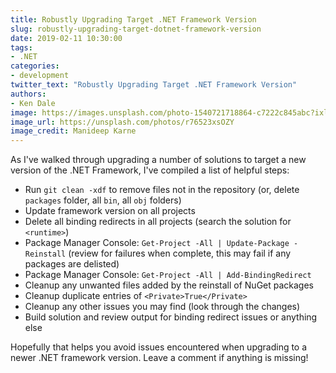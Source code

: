 ```yaml
---
title: Robustly Upgrading Target .NET Framework Version
slug: robustly-upgrading-target-dotnet-framework-version
date: 2019-02-11 10:30:00
tags:
- .NET
categories:
- development
twitter_text: "Robustly Upgrading Target .NET Framework Version"
authors: 
- Ken Dale
image: https://images.unsplash.com/photo-1540721718864-c7222c845abc?ixlib=rb-1.2.1&auto=format&fit=crop&w=750&q=80
image_url: https://unsplash.com/photos/r76523xsOZY
image_credit: Manideep Karne
---
```


As I've walked through upgrading a number of solutions to target a new version of the .NET Framework, I've compiled a list of helpful steps:

- Run `git clean -xdf` to remove files not in the repository (or, delete `packages` folder, all `bin`, all `obj` folders)
- Update framework version on all projects
- Delete all binding redirects in all projects (search the solution for `<runtime>`)
- Package Manager Console: `Get-Project -All | Update-Package -Reinstall` (review for failures when complete, this may fail if any packages are delisted)
- Package Manager Console: `Get-Project -All | Add-BindingRedirect`
- Cleanup any unwanted files added by the reinstall of NuGet packages
- Cleanup duplicate entries of `<Private>True</Private>`
- Cleanup any other issues you may find (look through the changes)
- Build solution and review output for binding redirect issues or anything else

Hopefully that helps you avoid issues encountered when upgrading to a newer .NET framework version. Leave a comment if anything is missing!
